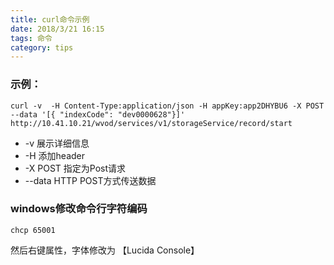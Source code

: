 ```yaml
---
title: curl命令示例
date: 2018/3/21 16:15
tags: 命令
category: tips
---
```

### 示例： 
````
curl -v  -H Content-Type:application/json -H appKey:app2DHYBU6 -X POST --data '[{ "indexCode": "dev0000628"}]' http://10.41.10.21/wvod/services/v1/storageService/record/start
````

- -v 展示详细信息
- -H 添加header
- -X POST 指定为Post请求
- --data HTTP POST方式传送数据


### windows修改命令行字符编码

````
chcp 65001
````
然后右键属性，字体修改为
【Lucida Console】